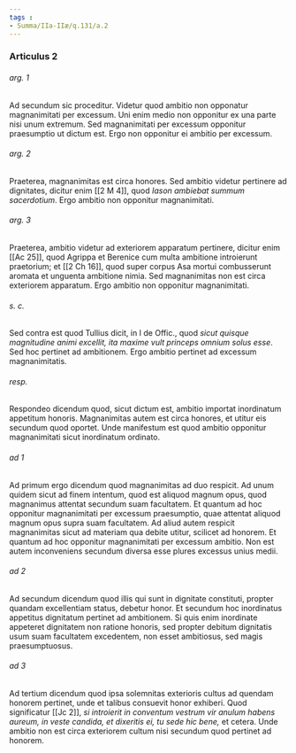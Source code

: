 ```yaml
---
tags : 
- Summa/IIa-IIæ/q.131/a.2
---
```


### Articulus 2

###### arg. 1
Ad secundum sic proceditur. Videtur quod ambitio non opponatur magnanimitati per excessum. Uni enim medio non opponitur ex una parte nisi unum extremum. Sed magnanimitati per excessum opponitur praesumptio ut dictum est. Ergo non opponitur ei ambitio per excessum.

###### arg. 2
Praeterea, magnanimitas est circa honores. Sed ambitio videtur pertinere ad dignitates, dicitur enim [[2 M 4]], quod *Iason ambiebat summum sacerdotium*. Ergo ambitio non opponitur magnanimitati.

###### arg. 3
Praeterea, ambitio videtur ad exteriorem apparatum pertinere, dicitur enim [[Ac 25]], quod Agrippa et Berenice cum multa ambitione introierunt praetorium; et [[2 Ch 16]], quod super corpus Asa mortui combusserunt aromata et unguenta ambitione nimia. Sed magnanimitas non est circa exteriorem apparatum. Ergo ambitio non opponitur magnanimitati.

###### s. c.
Sed contra est quod Tullius dicit, in I de Offic., quod *sicut quisque magnitudine animi excellit, ita maxime vult princeps omnium solus esse*. Sed hoc pertinet ad ambitionem. Ergo ambitio pertinet ad excessum magnanimitatis.

###### resp.
Respondeo dicendum quod, sicut dictum est, ambitio importat inordinatum appetitum honoris. Magnanimitas autem est circa honores, et utitur eis secundum quod oportet. Unde manifestum est quod ambitio opponitur magnanimitati sicut inordinatum ordinato.

###### ad 1
Ad primum ergo dicendum quod magnanimitas ad duo respicit. Ad unum quidem sicut ad finem intentum, quod est aliquod magnum opus, quod magnanimus attentat secundum suam facultatem. Et quantum ad hoc opponitur magnanimitati per excessum praesumptio, quae attentat aliquod magnum opus supra suam facultatem. Ad aliud autem respicit magnanimitas sicut ad materiam qua debite utitur, scilicet ad honorem. Et quantum ad hoc opponitur magnanimitati per excessum ambitio. Non est autem inconveniens secundum diversa esse plures excessus unius medii.

###### ad 2
Ad secundum dicendum quod illis qui sunt in dignitate constituti, propter quandam excellentiam status, debetur honor. Et secundum hoc inordinatus appetitus dignitatum pertinet ad ambitionem. Si quis enim inordinate appeteret dignitatem non ratione honoris, sed propter debitum dignitatis usum suam facultatem excedentem, non esset ambitiosus, sed magis praesumptuosus.

###### ad 3
Ad tertium dicendum quod ipsa solemnitas exterioris cultus ad quendam honorem pertinet, unde et talibus consuevit honor exhiberi. Quod significatur [[Jc 2]], *si introierit in conventum vestrum vir anulum habens aureum, in veste candida, et dixeritis ei, tu sede hic bene,* et cetera. Unde ambitio non est circa exteriorem cultum nisi secundum quod pertinet ad honorem.

